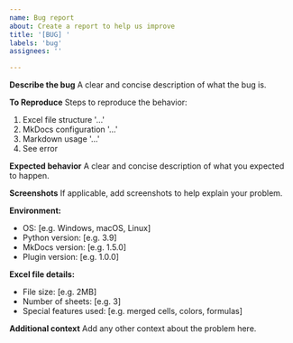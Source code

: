 ```yaml
---
name: Bug report
about: Create a report to help us improve
title: '[BUG] '
labels: 'bug'
assignees: ''

---
```


**Describe the bug**
A clear and concise description of what the bug is.

**To Reproduce**
Steps to reproduce the behavior:
1. Excel file structure '...'
2. MkDocs configuration '...'
3. Markdown usage '...'
4. See error

**Expected behavior**
A clear and concise description of what you expected to happen.

**Screenshots**
If applicable, add screenshots to help explain your problem.

**Environment:**
 - OS: [e.g. Windows, macOS, Linux]
 - Python version: [e.g. 3.9]
 - MkDocs version: [e.g. 1.5.0]
 - Plugin version: [e.g. 1.0.0]

**Excel file details:**
 - File size: [e.g. 2MB]
 - Number of sheets: [e.g. 3]
 - Special features used: [e.g. merged cells, colors, formulas]

**Additional context**
Add any other context about the problem here.